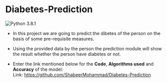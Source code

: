 # Diabetes-Prediction
![Python 3.8.1](https://img.shields.io/badge/Python-3.6-brightred.svg)

* In this project we are going to predict the dibetes of the person on the basis of some pre-requisite measures.

* Using the provided data by the person the prediction module will show the result whether the person have diabetes or not.

* Enter the link mentioned below for the __Code__, __Algorithms used__ and __Accuracy__ of the model:<br />
Link: https://github.com/ShabeerMohammad/Diabetes-Prediction